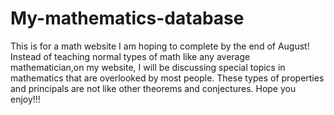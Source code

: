# My-mathematics-database
This is for a math website I am hoping to complete by the end of August! Instead of teaching normal types of math like any average mathematician,on my website, I will be discussing special topics in mathematics that are overlooked by most people. These types of properties and principals are not like other theorems and conjectures. Hope you enjoy!!!
